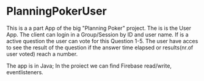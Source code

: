 # PlanningPokerUser

This is a a part App of the big "Planning Poker" project.
The is is the User App.
The client can login in a Group/Session by ID and user name.
If is a active question the user can vote for this Question 1-5.
The user have acces to see the result of the question if the answer time elapsed or results(nr.of user voted) reach a number.

The app is in Java;
In the proiect we can find Firebase read/write, eventlisteners.
